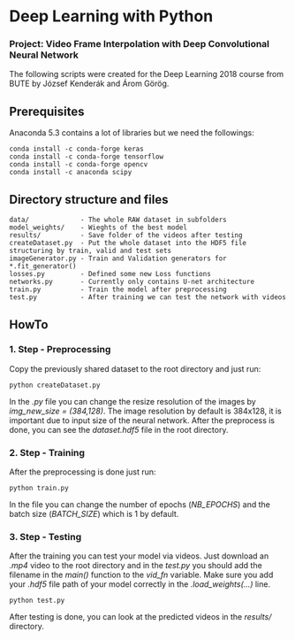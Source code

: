 # Deep Learning with Python
### Project: Video Frame Interpolation with Deep Convolutional Neural Network

The following scripts were created for the Deep Learning 2018 course from BUTE by József Kenderák and Árom Görög.

## Prerequisites
Anaconda 5.3 contains a lot of libraries but we need the followings:
```
conda install -c conda-forge keras
conda install -c conda-forge tensorflow
conda install -c conda-forge opencv
conda install -c anaconda scipy
```

## Directory structure and files
```
data/             - The whole RAW dataset in subfolders 
model_weights/    - Wieghts of the best model
results/          - Save folder of the videos after testing
createDataset.py  - Put the whole dataset into the HDF5 file structuring by train, valid and test sets
imageGenerator.py - Train and Validation generators for *.fit_generator()
losses.py         - Defined some new Loss functions
networks.py       - Currently only contains U-net architecture
train.py          - Train the model after preprocessing
test.py           - After training we can test the network with videos
```

## HowTo
### 1. Step - Preprocessing
Copy the previously shared dataset to the root directory and just run:
```
python createDataset.py
```
In the *.py* file you can change the resize resolution of the images by *img_new_size = (384,128)*. The image resolution by default is 384x128, it is important due to input size of the neural network. After the preprocess is done, you can see the *dataset.hdf5* file in the root directory.

### 2. Step - Training
After the preprocessing is done just run:
```
python train.py
```
In the file you can change the number of epochs (*NB_EPOCHS*) and the batch size (*BATCH_SIZE*) which is 1 by default.

### 3. Step - Testing
After the training you can test your model via videos. Just download an *.mp4* video to the root directory and in the *test.py* you should add the filename in the *main()* function to the *vid_fn* variable. Make sure you add your *.hdf5* file path of your model correctly in the *.load_weights(...)* line.
```
python test.py
```
After testing is done, you can look at the predicted videos in the *results/* directory.
